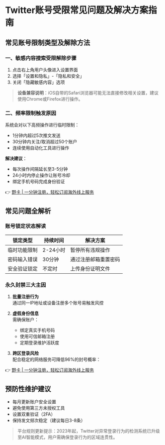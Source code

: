 # Twitter账号受限常见问题及解决方案指南

## 常见账号限制类型及解除方法

### 一、敏感内容搜索受限解除步骤
1. 点击右上角用户头像进入设置界面  
2. 选择「设置和隐私」-「隐私和安全」  
3. 关闭「隐藏敏感内容」选项

> **设备兼容说明**：iOS自带的Safari浏览器可能无法直接修改相关设置，建议使用Chrome或Firefox进行操作。

### 二、频率限制触发原因
系统会对以下高频操作进行临时限制：
- 1分钟内超过5次推文发送
- 30分钟内关注/取消超过50个账户
- 连续使用自动化工具进行操作

**解决建议**：
- 每次操作间隔延长至3-5分钟
- 24小时内停止操作让账号冷却
- 绑定手机号码完成身份验证

👉 [野卡 | 一分钟注册，轻松订阅海外线上服务](https://bbtdd.com/yeka)

## 常见问题全解析

### 账号锁定状态解读
| 锁定类型       | 持续时间  | 解决方案               |
|----------------|----------|----------------------|
| 临时功能限制   | 2-24小时 | 暂停所有违规操作       |
| 密码输入错误   | 30分钟   | 通过注册邮箱重置密码   |
| 安全验证锁定   | 不定时    | 上传身份证明文件       |

### 永久封禁三大主因
1. **批量注册行为**  
   通过同一IP地址或设备注册多个账号易触发风控

2. **虚假身份信息**  
   需确保账户：  
   - 绑定真实手机号码  
   - 使用可信邮箱注册  
   - 定期登录维护活跃度

3. **跨区登录风险**  
   配合稳定的网络服务可降低96%的封号概率：

👉 [野卡 | 一分钟注册，轻松订阅海外线上服务](https://bbtdd.com/yeka)

## 预防性维护建议
- 每月更新账户安全设置  
- 避免使用第三方未授权工具  
- 设置双重验证（2FA）  
- 保持发文频次稳定（建议每日3-8条）

> 平台规则更新提示：2023年起，Twitter对异常登录行为的检测系统已升级至AI智能模式，用户需确保登录行为的区域连贯性。